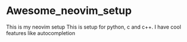 # Awesome_neovim_setup
This is my neovim setup
This is setup for python, c and c++. I have cool features like autocompletion
